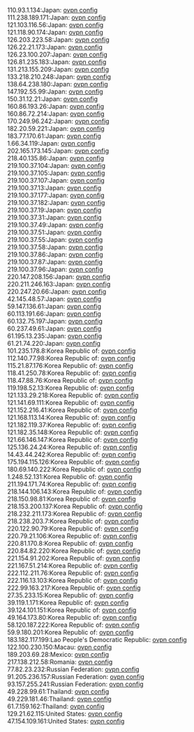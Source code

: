 110.93.1.134:Japan: [ovpn config](vpn/110_93_1_134.ovpn)  
111.238.189.171:Japan: [ovpn config](vpn/111_238_189_171.ovpn)  
121.103.116.56:Japan: [ovpn config](vpn/121_103_116_56.ovpn)  
121.118.90.174:Japan: [ovpn config](vpn/121_118_90_174.ovpn)  
126.203.223.58:Japan: [ovpn config](vpn/126_203_223_58.ovpn)  
126.22.21.173:Japan: [ovpn config](vpn/126_22_21_173.ovpn)  
126.23.100.207:Japan: [ovpn config](vpn/126_23_100_207.ovpn)  
126.81.235.183:Japan: [ovpn config](vpn/126_81_235_183.ovpn)  
131.213.155.209:Japan: [ovpn config](vpn/131_213_155_209.ovpn)  
133.218.210.248:Japan: [ovpn config](vpn/133_218_210_248.ovpn)  
138.64.238.180:Japan: [ovpn config](vpn/138_64_238_180.ovpn)  
147.192.55.99:Japan: [ovpn config](vpn/147_192_55_99.ovpn)  
150.31.12.21:Japan: [ovpn config](vpn/150_31_12_21.ovpn)  
160.86.193.26:Japan: [ovpn config](vpn/160_86_193_26.ovpn)  
160.86.72.214:Japan: [ovpn config](vpn/160_86_72_214.ovpn)  
170.249.96.242:Japan: [ovpn config](vpn/170_249_96_242.ovpn)  
182.20.59.221:Japan: [ovpn config](vpn/182_20_59_221.ovpn)  
183.77.170.61:Japan: [ovpn config](vpn/183_77_170_61.ovpn)  
1.66.34.119:Japan: [ovpn config](vpn/1_66_34_119.ovpn)  
202.165.173.145:Japan: [ovpn config](vpn/202_165_173_145.ovpn)  
218.40.135.86:Japan: [ovpn config](vpn/218_40_135_86.ovpn)  
219.100.37.104:Japan: [ovpn config](vpn/219_100_37_104.ovpn)  
219.100.37.105:Japan: [ovpn config](vpn/219_100_37_105.ovpn)  
219.100.37.107:Japan: [ovpn config](vpn/219_100_37_107.ovpn)  
219.100.37.13:Japan: [ovpn config](vpn/219_100_37_13.ovpn)  
219.100.37.177:Japan: [ovpn config](vpn/219_100_37_177.ovpn)  
219.100.37.182:Japan: [ovpn config](vpn/219_100_37_182.ovpn)  
219.100.37.19:Japan: [ovpn config](vpn/219_100_37_19.ovpn)  
219.100.37.31:Japan: [ovpn config](vpn/219_100_37_31.ovpn)  
219.100.37.49:Japan: [ovpn config](vpn/219_100_37_49.ovpn)  
219.100.37.51:Japan: [ovpn config](vpn/219_100_37_51.ovpn)  
219.100.37.55:Japan: [ovpn config](vpn/219_100_37_55.ovpn)  
219.100.37.58:Japan: [ovpn config](vpn/219_100_37_58.ovpn)  
219.100.37.86:Japan: [ovpn config](vpn/219_100_37_86.ovpn)  
219.100.37.87:Japan: [ovpn config](vpn/219_100_37_87.ovpn)  
219.100.37.96:Japan: [ovpn config](vpn/219_100_37_96.ovpn)  
220.147.208.156:Japan: [ovpn config](vpn/220_147_208_156.ovpn)  
220.211.246.163:Japan: [ovpn config](vpn/220_211_246_163.ovpn)  
220.247.20.66:Japan: [ovpn config](vpn/220_247_20_66.ovpn)  
42.145.48.57:Japan: [ovpn config](vpn/42_145_48_57.ovpn)  
59.147.136.61:Japan: [ovpn config](vpn/59_147_136_61.ovpn)  
60.113.191.66:Japan: [ovpn config](vpn/60_113_191_66.ovpn)  
60.132.75.197:Japan: [ovpn config](vpn/60_132_75_197.ovpn)  
60.237.49.61:Japan: [ovpn config](vpn/60_237_49_61.ovpn)  
61.195.13.235:Japan: [ovpn config](vpn/61_195_13_235.ovpn)  
61.21.74.220:Japan: [ovpn config](vpn/61_21_74_220.ovpn)  
101.235.178.8:Korea Republic of: [ovpn config](vpn/101_235_178_8.ovpn)  
112.140.77.98:Korea Republic of: [ovpn config](vpn/112_140_77_98.ovpn)  
115.21.87.176:Korea Republic of: [ovpn config](vpn/115_21_87_176.ovpn)  
118.41.250.78:Korea Republic of: [ovpn config](vpn/118_41_250_78.ovpn)  
118.47.88.76:Korea Republic of: [ovpn config](vpn/118_47_88_76.ovpn)  
119.198.52.13:Korea Republic of: [ovpn config](vpn/119_198_52_13.ovpn)  
121.133.29.218:Korea Republic of: [ovpn config](vpn/121_133_29_218.ovpn)  
121.141.69.111:Korea Republic of: [ovpn config](vpn/121_141_69_111.ovpn)  
121.152.216.41:Korea Republic of: [ovpn config](vpn/121_152_216_41.ovpn)  
121.168.113.14:Korea Republic of: [ovpn config](vpn/121_168_113_14.ovpn)  
121.182.119.37:Korea Republic of: [ovpn config](vpn/121_182_119_37.ovpn)  
121.182.35.148:Korea Republic of: [ovpn config](vpn/121_182_35_148.ovpn)  
121.66.146.147:Korea Republic of: [ovpn config](vpn/121_66_146_147.ovpn)  
125.136.24.24:Korea Republic of: [ovpn config](vpn/125_136_24_24.ovpn)  
14.43.44.242:Korea Republic of: [ovpn config](vpn/14_43_44_242.ovpn)  
175.194.115.126:Korea Republic of: [ovpn config](vpn/175_194_115_126.ovpn)  
180.69.140.222:Korea Republic of: [ovpn config](vpn/180_69_140_222.ovpn)  
1.248.52.131:Korea Republic of: [ovpn config](vpn/1_248_52_131.ovpn)  
211.194.171.74:Korea Republic of: [ovpn config](vpn/211_194_171_74.ovpn)  
218.144.106.143:Korea Republic of: [ovpn config](vpn/218_144_106_143.ovpn)  
218.150.98.81:Korea Republic of: [ovpn config](vpn/218_150_98_81.ovpn)  
218.153.200.137:Korea Republic of: [ovpn config](vpn/218_153_200_137.ovpn)  
218.232.211.173:Korea Republic of: [ovpn config](vpn/218_232_211_173.ovpn)  
218.238.203.7:Korea Republic of: [ovpn config](vpn/218_238_203_7.ovpn)  
220.122.90.79:Korea Republic of: [ovpn config](vpn/220_122_90_79.ovpn)  
220.79.21.106:Korea Republic of: [ovpn config](vpn/220_79_21_106.ovpn)  
220.81.170.8:Korea Republic of: [ovpn config](vpn/220_81_170_8.ovpn)  
220.84.82.220:Korea Republic of: [ovpn config](vpn/220_84_82_220.ovpn)  
221.154.91.202:Korea Republic of: [ovpn config](vpn/221_154_91_202.ovpn)  
221.167.51.214:Korea Republic of: [ovpn config](vpn/221_167_51_214.ovpn)  
222.112.211.76:Korea Republic of: [ovpn config](vpn/222_112_211_76.ovpn)  
222.116.13.103:Korea Republic of: [ovpn config](vpn/222_116_13_103.ovpn)  
222.99.163.217:Korea Republic of: [ovpn config](vpn/222_99_163_217.ovpn)  
27.35.233.15:Korea Republic of: [ovpn config](vpn/27_35_233_15.ovpn)  
39.119.1.171:Korea Republic of: [ovpn config](vpn/39_119_1_171.ovpn)  
39.124.101.151:Korea Republic of: [ovpn config](vpn/39_124_101_151.ovpn)  
49.164.173.80:Korea Republic of: [ovpn config](vpn/49_164_173_80.ovpn)  
58.120.187.222:Korea Republic of: [ovpn config](vpn/58_120_187_222.ovpn)  
59.9.180.201:Korea Republic of: [ovpn config](vpn/59_9_180_201.ovpn)  
183.182.117.199:Lao People's Democratic Republic: [ovpn config](vpn/183_182_117_199.ovpn)  
122.100.230.150:Macau: [ovpn config](vpn/122_100_230_150.ovpn)  
189.203.69.28:Mexico: [ovpn config](vpn/189_203_69_28.ovpn)  
217.138.212.58:Romania: [ovpn config](vpn/217_138_212_58.ovpn)  
77.82.23.232:Russian Federation: [ovpn config](vpn/77_82_23_232.ovpn)  
91.205.236.157:Russian Federation: [ovpn config](vpn/91_205_236_157.ovpn)  
93.157.255.241:Russian Federation: [ovpn config](vpn/93_157_255_241.ovpn)  
49.228.99.61:Thailand: [ovpn config](vpn/49_228_99_61.ovpn)  
49.229.181.46:Thailand: [ovpn config](vpn/49_229_181_46.ovpn)  
61.7.159.162:Thailand: [ovpn config](vpn/61_7_159_162.ovpn)  
129.21.62.115:United States: [ovpn config](vpn/129_21_62_115.ovpn)  
47.154.109.161:United States: [ovpn config](vpn/47_154_109_161.ovpn)  
